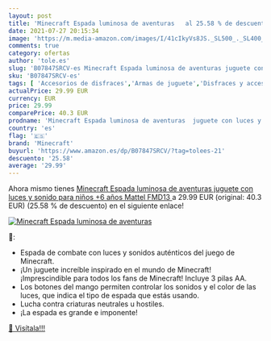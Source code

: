 ```yaml
---
layout: post
title: 'Minecraft Espada luminosa de aventuras   al 25.58 % de descuento'
date: 2021-07-27 20:15:34
image: 'https://m.media-amazon.com/images/I/41cIkyVs8JS._SL500_._SL400_.jpg'
comments: true
category: ofertas
author: 'tole.es'
slug: 'B07847SRCV-es Minecraft Espada luminosa de aventuras juguete con luces y...'
sku: 'B07847SRCV-es'
tags: [ 'Accesorios de disfraces','Armas de juguete','Disfraces y accesorios','Espadas para disfraces','Joyería y maquillaje para niños','Juegos de imitación','Juguetes','Juguetes y juegos','mattel','minecraft', ]
actualPrice: 29.99 EUR
currency: EUR
price: 29.99
comparePrice: 40.3 EUR
prodname: 'Minecraft Espada luminosa de aventuras  juguete con luces y sonido para niños +6 años  Mattel FMD13 '
country: 'es'
flag: '🇪🇸'
brand: 'Minecraft'
buyurl: 'https://www.amazon.es/dp/B07847SRCV/?tag=tolees-21'
descuento: '25.58'
average: '29.99'
---
```


Ahora mismo tienes [Minecraft Espada luminosa de aventuras  juguete con luces y sonido para niños +6 años  Mattel FMD13 ](https://www.amazon.es/dp/B07847SRCV/?tag=tolees-21) a 29.99 EUR (original: 40.3 EUR) (25.58 %  de descuento) en el siguiente enlace!

[![Minecraft Espada luminosa de aventuras  ](https://m.media-amazon.com/images/I/41cIkyVs8JS._SL500_._SL400_.jpg)](https://www.amazon.es/dp/B07847SRCV/?tag=tolees-21)

🔎:

- Espada de combate con luces y sonidos auténticos del juego de Minecraft.
- ¡Un juguete increíble inspirado en el mundo de Minecraft! ¡Imprescindible para todos los fans de Minecraft! Incluye 3 pilas AA.
- Los botones del mango permiten controlar los sonidos y el color de las luces, que indica el tipo de espada que estás usando.
- Lucha contra criaturas neutrales u hostiles.
- ¡La espada es grande e imponente!

[🛒 Visítala!!!](https://www.amazon.es/dp/B07847SRCV/?tag=tolees-21)
